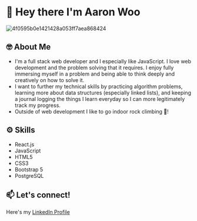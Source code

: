 # 👋 Hey there I'm Aaron Woo

![4f0595b0e1421428a053ff7aea868424](https://user-images.githubusercontent.com/87718271/142695319-2ff1c3ad-0860-465d-a607-dd357826b077.gif)


## 🤓 About Me
  * I'm a full stack web developer and I especially like JavaScript. I love web development and the problem solving that it requires. I enjoy fully immersing myself in a problem and being able to think deeply and creatively on how to solve it. 
  * I want to further my technical skills by practicing algorithm problems, learning more about data structures (especially linked lists), and keeping a journal logging the things I learn everyday so I can more legitimately track my progress. 
  * Outside of web development I like to go indoor rock climbing 🧗! 

## ⚙️ Skills
  * React.js
  * JavaScript
  * HTML5
  * CSS3
  * Bootstrap 5
  * PostgreSQL

## 📫 Let's connect!
Here's my [LinkedIn Profile](https://www.linkedin.com/in/aaron-woo1/) 


